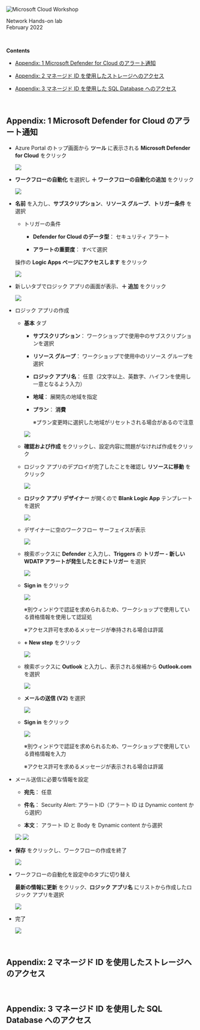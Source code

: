 ![Microsoft Cloud Workshop](images/ms-cloud-workshop.png)

Network Hands-on lab  
February 2022

<br />

**Contents**

- [Appendix: 1 Microsoft Defender for Cloud のアラート通知](#appendix-1-microsoft-defender-for-cloud-のアラート通知)

- [Appendix: 2 マネージド ID を使用したストレージへのアクセス](#appendix-2-マネージド-id-を使用したストレージへのアクセス)

- [Appendix: 3 マネージド ID を使用した SQL Database へのアクセス](#appendix-3-マネージド-id-を使用した-sql-database-へのアクセス)

<br />

## Appendix: 1 Microsoft Defender for Cloud のアラート通知

- Azure Portal のトップ画面から **ツール** に表示される **Microsoft Defender for Cloud** をクリック

  <img src="images/defender-for-cloud-01.png" />

- **ワークフローの自動化** を選択し **＋ ワークフローの自動化の追加** をクリック

  <img src="images/defender-for-cloud-workflow-01.png" />

- **名前** を入力し、**サブスクリプション**、**リソース グループ**、**トリガー条件** を選択

  - トリガーの条件

    - **Defender for Cloud のデータ型**： セキュリティ アラート

    - **アラートの重要度**： すべて選択

  操作の **Logic Apps ページにアクセスします** をクリック

  <img src="images/defender-for-cloud-workflow-02.png" />

- 新しいタブでロジック アプリの画面が表示、**＋ 追加** をクリック

  <img src="images/create-logic-apps-01.png" />

- ロジック アプリの作成

  - **基本** タブ

    - **サブスクリプション**： ワークショップで使用中のサブスクリプションを選択

    - **リソース グループ**： ワークショップで使用中のリソース グループを選択

    - **ロジック アプリ名**： 任意（2文字以上、英数字、ハイフンを使用し一意となるよう入力）

    - **地域**： 展開先の地域を指定

    - **プラン**： **消費**

      ※プラン変更時に選択した地域がリセットされる場合があるので注意

    <img src="images/create-logic-apps-02.png" />

  - **確認および作成** をクリックし、設定内容に問題がなければ作成をクリック

  - ロジック アプリのデプロイが完了したことを確認し **リソースに移動** をクリック

    <img src="images/create-logic-apps-03.png" />

  - **ロジック アプリ デザイナー** が開くので **Blank Logic App** テンプレートを選択

    <img src="images/create-logic-apps-04.png" />

  - デザイナーに空のワークフロー サーフェイスが表示

    <img src="images/create-logic-apps-05.png" />

  - 検索ボックスに **Defender** と入力し、**Triggers** の **トリガー - 新しい WDATP アラートが発生したときにトリガー** を選択 

    <img src="images/create-logic-apps-06.png" />

  - **Sign in** をクリック

    <img src="images/create-logic-apps-07.png" />

    ※別ウィンドウで認証を求められるため、ワークショップで使用している資格情報を使用して認証処

    ※アクセス許可を求めるメッセージが奉持される場合は許諾

  - **+ New step** をクリック

    <img src="images/create-logic-apps-08.png" />

  - 検索ボックスに **Outlook** と入力し、表示される候補から **Outlook.com** を選択

    <img src="images/create-logic-apps-09.png" />

  - **メールの送信 (V2)** を選択

    <img src="images/create-logic-apps-10.png" />

  - **Sign in** をクリック

    <img src="images/create-logic-apps-11.png" />

    ※別ウィンドウで認証を求められるため、ワークショップで使用している資格情報を入力

    ※アクセス許可を求めるメッセージが表示される場合は許諾

- メール送信に必要な情報を設定

    - **宛先**： 任意

    - **件名**： Security Alert: アラートID（アラート ID は Dynamic content から選択）

    - **本文**： アラート ID と Body を Dynamic content から選択

    <img src="images/create-logic-apps-13.png" />

    <img src="images/create-logic-apps-14.png" />

- **保存** をクリックし、ワークフローの作成を終了

    <img src="images/create-logic-apps-15.png" />

- ワークフローの自動化を設定中のタブに切り替え

  **最新の情報に更新** をクリック、**ロジック アプリ名** にリストから作成したロジック アプリを選択

  <img src="images/defender-for-cloud-workflow-03.png" />

- 完了

  <img src="images/defender-for-cloud-workflow-04.png" />

<br />

## Appendix: 2 マネージド ID を使用したストレージへのアクセス

<br />

## Appendix: 3 マネージド ID を使用した SQL Database へのアクセス

